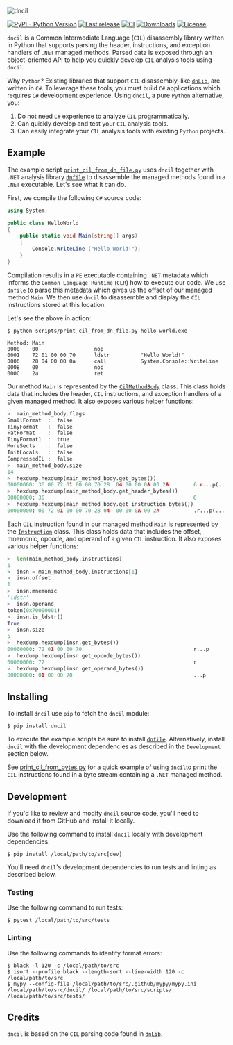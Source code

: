 ![dncil](./.github/dncil.png)

[![PyPI - Python Version](https://img.shields.io/pypi/pyversions/dncil)](https://pypi.org/project/dncil)
[![Last release](https://img.shields.io/github/v/release/mandiant/dncil)](https://github.com/mandiant/dncil/releases)
[![CI](https://github.com/mandiant/dncil/actions/workflows/tests.yml/badge.svg)](https://github.com/mandiant/dncil/actions/workflows/tests.yml)
[![Downloads](https://pepy.tech/badge/dncil)](https://pepy.tech/project/dncil)
[![License](https://img.shields.io/badge/license-Apache--2.0-green.svg)](LICENSE.txt)

`dncil` is a Common Intermediate Language (`CIL`) disassembly library written in Python that supports parsing the header, instructions, and exception handlers of `.NET` managed methods. Parsed data is exposed through an object-oriented API to help you quickly develop `CIL` analysis tools using `dncil`.

Why `Python`? Existing libraries that support `CIL` disassembly, like [`dnLib`](https://github.com/0xd4d/dnlib), are written in `C#`. To leverage these tools, you must build `C#` applications which requires `C#` development experience. Using `dncil`, a pure `Python` alternative, you:

1. Do not need `C#` experience to analyze `CIL` programmatically.
2. Can quickly develop and test your `CIL` analysis tools.
3. Can easily integrate your `CIL` analysis tools with existing `Python` projects.

## Example

The example script [`print_cil_from_dn_file.py`](scripts/print_cil_from_dn_file.py) uses `dncil` together with `.NET` analysis library [`dnfile`](https://github.com/malwarefrank/dnfile) to disassemble the managed methods found in a `.NET` executable. Let's see what it can do.

First, we compile the following `C#` source code:

```C#
using System;	

public class HelloWorld
{
    public static void Main(string[] args)
    {
        Console.WriteLine ("Hello World!");
    }
}
```

Compilation results in a `PE` executable containing `.NET` metadata which informs the `Common Language Runtime` (`CLR`) how to execute our code. We use `dnfile` to parse this metadata which gives us the offset of our managed method `Main`. We then use `dncil` to disassemble and display the `CIL` instructions stored at this location.

Let's see the above in action:

```
$ python scripts/print_cil_from_dn_file.py hello-world.exe 

Method: Main
0000    00                  nop            
0001    72 01 00 00 70      ldstr          "Hello World!"
0006    28 04 00 00 0a      call           System.Console::WriteLine
000B    00                  nop            
000C    2a                  ret            
```

Our method `Main` is represented by the [`CilMethodBody`](dncil/cil/body/__init__.py) class. This class holds data that includes the header, `CIL` instructions, and exception handlers of a given managed method. It also exposes various helper functions:

```Python
>  main_method_body.flags
SmallFormat  :  false
TinyFormat   :  false
FatFormat    :  false
TinyFormat1  :  true
MoreSects    :  false
InitLocals   :  false
CompressedIL :  false
>  main_method_body.size
14
>  hexdump.hexdump(main_method_body.get_bytes())
00000000: 36 00 72 01 00 00 70 28  04 00 00 0A 00 2A        6.r...p(.....*
>  hexdump.hexdump(main_method_body.get_header_bytes())
00000000: 36                                                6
>  hexdump.hexdump(main_method_body.get_instruction_bytes())
00000000: 00 72 01 00 00 70 28 04  00 00 0A 00 2A           .r...p(.....*
```

Each `CIL` instruction found in our managed method `Main` is represented by the [`Instruction`](dncil/cil/instruction.py) class. This class holds data that includes the offset, mnemonic, opcode, and operand of a given `CIL` instruction. It also exposes various helper functions:

```Python
>  len(main_method_body.instructions)
5
>  insn = main_method_body.instructions[1]
>  insn.offset
1
>  insn.mnemonic
'ldstr'
>  insn.operand
token(0x70000001)
>  insn.is_ldstr()
True
>  insn.size
5
>  hexdump.hexdump(insn.get_bytes())
00000000: 72 01 00 00 70                                    r...p
>  hexdump.hexdump(insn.get_opcode_bytes())
00000000: 72                                                r
>  hexdump.hexdump(insn.get_operand_bytes())
00000000: 01 00 00 70                                       ...p
```

## Installing

To install `dncil` use `pip` to fetch the `dncil` module:

```
$ pip install dncil
```

To execute the example scripts be sure to install [`dnfile`](https://github.com/malwarefrank/dnfile). Alternatively, install `dncil` with the development dependencies as described in the `Development` section below.

See [print_cil_from_bytes.py](scripts/print_cil_from_bytes.py) for a quick example of using `dncil`to print the `CIL` instructions found in a byte stream containing a `.NET` managed method.

## Development

If you'd like to review and modify `dncil` source code, you'll need to download it from GitHub and install it locally. 

Use the following command to install `dncil` locally with development dependencies:

```
$ pip install /local/path/to/src[dev]
```

You'll need `dncil`'s development dependencies to run tests and linting as described below.

### Testing

Use the following command to run tests:

```
$ pytest /local/path/to/src/tests
```

### Linting

Use the following commands to identify format errors:

```
$ black -l 120 -c /local/path/to/src
$ isort --profile black --length-sort --line-width 120 -c /local/path/to/src
$ mypy --config-file /local/path/to/src/.github/mypy/mypy.ini /local/path/to/src/dncil/ /local/path/to/src/scripts/ /local/path/to/src/tests/
```

## Credits

`dncil` is based on the `CIL` parsing code found in [`dnLib`](https://github.com/0xd4d/dnlib).
